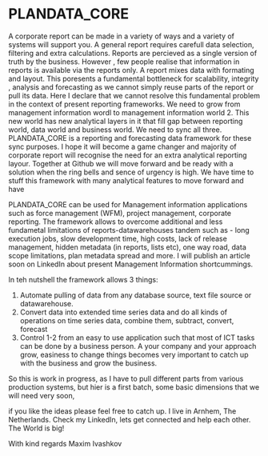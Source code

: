 # PLANDATA_CORE

A corporate report can be made in a variety of ways and a variety of systems will support you. A general report requires carefull data selection, filtering and extra calculations. Reports are percieved as a single version of truth by the business. However , few people realise that information in reports is available via the reports only. A report mixes data with formating and layout. This poresents a fundamental bottleneck for scalability, integrity , analysis and forecasting as we cannot simply reuse parts of the report or pull its data. Here I declare that we cannot resolve this fundamental problem in the context of present reporting frameworks. We need to grow from management information wordl to management information world 2. This new world has new analytical layers in it that fill gap between reporting world, data world and business world. We need to sync all three. PLANDATA_CORE is a reporting and forecasting data framework for these sync purposes. I hope it will become a game changer and majority of corporate report will recognise the need for an extra analytical reporting layour. Together at Github we will move forward and be ready with a solution when the ring bells and sence of urgency is high. We have time to stuff this framework with many analytical features to move forward and have 

PLANDATA_CORE can be used for Management information applications such as force management (WFM), project management, corporate reporting. The framework allows to overcome additional and less  fundametal limitations of reports-datawarehouses tandem such as - long execution jobs, slow development time, high costs, lack of release management, hidden metadata (in reports, lists etc), one way road, data scope limitations, plan metadata spread and more. I will publish an article soon on LinkedIn about present Management Information shortcummings. 

In teh nutshell the framework allows 3 things:
1. Automate pulling of data from any database source, text file source or datawarehouse. 
2. Convert data into extended time series data and do all kinds of operations on time series data, combine them, subtract, convert, forecast
3. Control 1-2 from an easy to use application such that most of ICT tasks can be done by a business person. A your company and your approach grow, easiness to change things becomes very important to catch up with the business and grow the business.

So this is work in progress, as I have to pull different parts from various production systems, but hier is a first batch, some basic dimensions  that we will need very soon, 

if you like the ideas please feel free to catch up. I live in Arnhem, The Netherlands. Check my LinkedIn, lets get connected and help each other. The World is big!

With kind regards
Maxim Ivashkov
